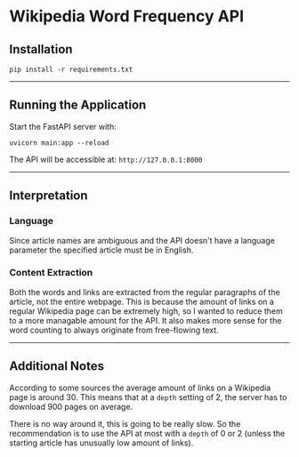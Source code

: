 # Wikipedia Word Frequency API

## Installation

```
pip install -r requirements.txt
```

---

## Running the Application

Start the FastAPI server with:

```
uvicorn main:app --reload
```

The API will be accessible at: `http://127.0.0.1:8000`

---

## Interpretation

### Language
Since article names are ambiguous and the API doesn't have a language parameter the specified article must be in English. 

### Content Extraction
Both the words and links are extracted from the regular paragraphs of the article, not the entire webpage.
This is because the amount of links on a regular Wikipedia page can be extremely high, so I wanted to reduce them to a more managable amount for the API.
It also makes more sense for the word counting to always originate from free-flowing text.

---

## Additional Notes
According to some sources the average amount of links on a Wikipedia page is around 30. 
This means that at a `depth` setting of 2, the server has to download 900 pages on average.

There is no way around it, this is going to be really slow. 
So the recommendation is to use the API at most with a `depth` of 0 or 2
(unless the starting article has unusually low amount of links).